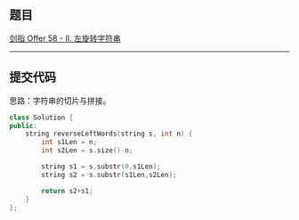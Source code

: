 ## 题目

[剑指 Offer 58 - II. 左旋转字符串](https://leetcode-cn.com/problems/zuo-xuan-zhuan-zi-fu-chuan-lcof/)

---

## 提交代码

思路：字符串的切片与拼接。

```c++
class Solution {
public:
    string reverseLeftWords(string s, int n) {
        int s1Len = n;
        int s2Len = s.size()-n;

        string s1 = s.substr(0,s1Len);
        string s2 = s.substr(s1Len,s2Len);

        return s2+s1;
    }
};
```